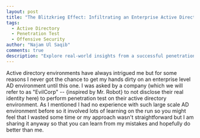 ```yaml
---
layout: post
title: "The Blitzkrieg Effect: Infiltrating an Enterprise Active Directory Environment"
tags:
  - Active Directory
  - Penetration Test
  - Offensive Security
author: "Najam Ul Saqib"
comments: true
description: "Explore real-world insights from a successful penetration test on an enterprise Active Directory environment. Learn how the domain controllers were compromised within just a few hours using multiple attack vectors. From initial recon to privilege escalation and lateral movement, this case study offers a comprehensive guide to Active Directory security weaknesses and how to fortify them."
---
```



Active directory environments have always intrigued me but for some reasons I never got the chance to get my hands dirty on an enterprise level AD environment until this one. I was asked by a company (which we will refer to as "EvilCorp" -- {inspired by Mr. Robot} to not disclose their real identity here) to perform penetration test on their active directory environment. As I mentioned I had no experience with such large scale AD environment before so it involved lots of learning on the run so you might feel that I wasted some time or my approach wasn't straightforward but I am sharing it anyway so that you can learn from my mistakes and hopefully do better than me.

